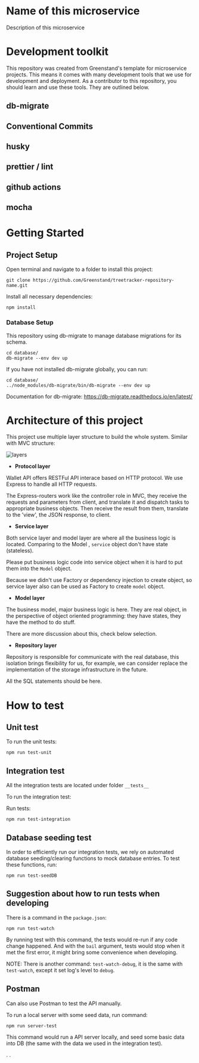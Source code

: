 # Name of this microservice
   
Description of this microservice

# Development toolkit

This repository was created from Greenstand's template for microservice projects.  This means it comes with many development tools that we use for development and deployment.  As a contributor to this repository, you should learn and use these tools.  They are outlined below.

## db-migrate
## Conventional Commits
## husky
## prettier / lint
## github actions
## mocha


# Getting Started
  
## Project Setup

Open terminal and navigate to a folder to install this project:

```
git clone https://github.com/Greenstand/treetracker-repository-name.git

```
Install all necessary dependencies: 

```
npm install
```



### Database Setup

This repository using db-migrate to manage database migrations for its schema.

```
cd database/
db-migrate --env dev up
```

If you have not installed db-migrate globally, you can run:

```
cd database/
../node_modules/db-migrate/bin/db-migrate --env dev up
```

Documentation for db-migrate: https://db-migrate.readthedocs.io/en/latest/

# Architecture of this project

This project use multiple layer structure to build the whole system. Similar with MVC structure:

![layers](/layers.png "layers")


* **Protocol layer**

Wallet API offers RESTFul API interace based on HTTP protocol. We use Express to handle all HTTP requests.

The Express-routers work like the controller role in MVC, they receive the requests and parameters from client, and translate it and dispatch tasks to appropriate business objects. Then receive the result from them, translate to the 'view', the JSON response, to client.

* **Service layer**

Both service layer and model layer are where all the business logic is located. Comparing to the Model , `service` object don't have state (stateless).  

Please put business logic code into service object when it is hard to put them into the `Model` object.

Because we didn't use Factory or dependency injection to create object, so service layer also can be used as Factory to create `model` object.

* **Model layer**

The business model, major business logic is here. They are real object, in the perspective of object oriented programming: they have states, they have the method to do stuff. 

There are more discussion about this, check below selection.

* **Repository layer**

Repository is responsible for communicate with the real database, this isolation brings flexibility for us, for example, we can consider replace the implementation of the storage infrastructure in the future.

All the SQL statements should be here.



# How to test

## Unit test

To run the unit tests:

```
npm run test-unit
```

## Integration test

All the integration tests are located under folder `__tests__`

To run the integration test:

Run tests:

```
npm run test-integration
```

## Database seeding test
In order to efficiently run our integration tests, we rely on automated database seeding/clearing functions to mock database entries. To test these functions, run:

```
npm run test-seedDB
```

## Suggestion about how to run tests when developing

There is a command in the `package.json`:

```
npm run test-watch
```

By running test with this command, the tests would re-run if any code change happened. And with the `bail` argument, tests would stop when it met the first error, it might bring some convenience when developing.

NOTE: There is another command: `test-watch-debug`, it is the same with `test-watch`, except it set log's level to `debug`.

## Postman

Can also use Postman to test the API manually.

To run a local server with some seed data, run command:

```
npm run server-test
```

This command would run a API server locally, and seed some basic data into DB (the same with the data we used in the integration test).

.
.

